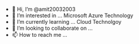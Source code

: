 - 👋 Hi, I’m @amit20032003
- 👀 I’m interested in ... Microsoft Azure Technology
- 🌱 I’m currently learning ... Cloud Technolgoy 
- 💞️ I’m looking to collaborate on ...
- 📫 How to reach me ...

<!---
amit20032003/amit20032003 is a ✨ special ✨ repository because its `README.md` (this file) appears on your GitHub profile.
You can click the Preview link to take a look at your changes.
--->
